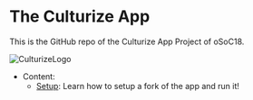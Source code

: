 # The Culturize App

This is the GitHub repo of the Culturize App Project of oSoC18.

![CulturizeLogo](https://github.com/oSoc18/culturizeapp/blob/master/static/assets/logo-culturize.png)


* Content:
  * [Setup](https://github.com/oSoc18/culturizeapp/blob/master/doc/Setup.md): Learn how to setup a fork of the app and run it!

